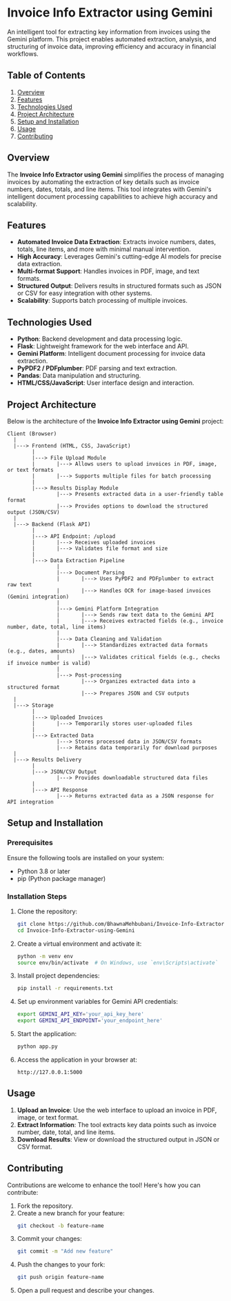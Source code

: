 # Invoice Info Extractor using Gemini

An intelligent tool for extracting key information from invoices using the Gemini platform. This project enables automated extraction, analysis, and structuring of invoice data, improving efficiency and accuracy in financial workflows.



## Table of Contents

1. [Overview](#overview)  
2. [Features](#features)  
3. [Technologies Used](#technologies-used)  
4. [Project Architecture](#project-architecture)  
5. [Setup and Installation](#setup-and-installation)  
6. [Usage](#usage)  
7. [Contributing](#contributing)  




## Overview

The **Invoice Info Extractor using Gemini** simplifies the process of managing invoices by automating the extraction of key details such as invoice numbers, dates, totals, and line items. This tool integrates with Gemini's intelligent document processing capabilities to achieve high accuracy and scalability.



## Features

- **Automated Invoice Data Extraction**: Extracts invoice numbers, dates, totals, line items, and more with minimal manual intervention.  
- **High Accuracy**: Leverages Gemini's cutting-edge AI models for precise data extraction.  
- **Multi-format Support**: Handles invoices in PDF, image, and text formats.  
- **Structured Output**: Delivers results in structured formats such as JSON or CSV for easy integration with other systems.  
- **Scalability**: Supports batch processing of multiple invoices.  



## Technologies Used

- **Python**: Backend development and data processing logic.  
- **Flask**: Lightweight framework for the web interface and API.  
- **Gemini Platform**: Intelligent document processing for invoice data extraction.  
- **PyPDF2 / PDFplumber**: PDF parsing and text extraction.  
- **Pandas**: Data manipulation and structuring.  
- **HTML/CSS/JavaScript**: User interface design and interaction.  



## Project Architecture

Below is the architecture of the **Invoice Info Extractor using Gemini** project:

```plaintext
Client (Browser)
  |
  |---> Frontend (HTML, CSS, JavaScript)
        |
        |---> File Upload Module
        |       |---> Allows users to upload invoices in PDF, image, or text formats
        |       |---> Supports multiple files for batch processing
        |
        |---> Results Display Module
                |---> Presents extracted data in a user-friendly table format
                |---> Provides options to download the structured output (JSON/CSV)
  |
  |---> Backend (Flask API)
        |
        |---> API Endpoint: /upload
        |       |---> Receives uploaded invoices
        |       |---> Validates file format and size
        |
        |---> Data Extraction Pipeline
                |
                |---> Document Parsing
                |       |---> Uses PyPDF2 and PDFplumber to extract raw text
                |       |---> Handles OCR for image-based invoices (Gemini integration)
                |
                |---> Gemini Platform Integration
                |       |---> Sends raw text data to the Gemini API
                |       |---> Receives extracted fields (e.g., invoice number, date, total, line items)
                |
                |---> Data Cleaning and Validation
                |       |---> Standardizes extracted data formats (e.g., dates, amounts)
                |       |---> Validates critical fields (e.g., checks if invoice number is valid)
                |
                |---> Post-processing
                        |---> Organizes extracted data into a structured format
                        |---> Prepares JSON and CSV outputs
  |
  |---> Storage
        |
        |---> Uploaded Invoices
        |       |---> Temporarily stores user-uploaded files
        |
        |---> Extracted Data
                |---> Stores processed data in JSON/CSV formats
                |---> Retains data temporarily for download purposes
  |
  |---> Results Delivery
        |
        |---> JSON/CSV Output
                |---> Provides downloadable structured data files
        |
        |---> API Response
                |---> Returns extracted data as a JSON response for API integration

```



## Setup and Installation

### Prerequisites

Ensure the following tools are installed on your system:  
- Python 3.8 or later  
- pip (Python package manager)  

### Installation Steps

1. Clone the repository:  
   ```bash
   git clone https://github.com/BhawnaMehbubani/Invoice-Info-Extractor-using-Gemini.git
   cd Invoice-Info-Extractor-using-Gemini
   ```

2. Create a virtual environment and activate it:  
   ```bash
   python -m venv env
   source env/bin/activate  # On Windows, use `env\Scripts\activate`
   ```

3. Install project dependencies:  
   ```bash
   pip install -r requirements.txt
   ```

4. Set up environment variables for Gemini API credentials:  
   ```bash
   export GEMINI_API_KEY='your_api_key_here'
   export GEMINI_API_ENDPOINT='your_endpoint_here'
   ```

5. Start the application:  
   ```bash
   python app.py
   ```

6. Access the application in your browser at:  
   ```
   http://127.0.0.1:5000
   ```



## Usage

1. **Upload an Invoice**: Use the web interface to upload an invoice in PDF, image, or text format.  
2. **Extract Information**: The tool extracts key data points such as invoice number, date, total, and line items.  
3. **Download Results**: View or download the structured output in JSON or CSV format.  



## Contributing

Contributions are welcome to enhance the tool! Here's how you can contribute:  
1. Fork the repository.  
2. Create a new branch for your feature:  
   ```bash
   git checkout -b feature-name
   ```  
3. Commit your changes:  
   ```bash
   git commit -m "Add new feature"
   ```  
4. Push the changes to your fork:  
   ```bash
   git push origin feature-name
   ```  
5. Open a pull request and describe your changes.  

